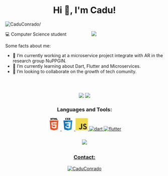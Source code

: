 <h1 align="center"> Hi 👋, I'm Cadu! </h1>
<p align="left"> <img src=https://komarev.com/ghpvc/?username=CaduConrado alt=CaduConrado/> </p>
💻 Computer Science student

<img align='right' src="https://i.pinimg.com/originals/54/e3/7d/54e37d8074ebcde1d96c77d7b2a7f310.gif" width="230">

Some facts about me:

- 🔭 I’m currently working at a microservice project integrate with AR in the research group NuPPGIN.
- 🌱 I’m currently learning about Dart, Flutter and Microservices.
- 👯 I’m looking to collaborate on the growth of tech comunity.

<br>

## 

<h3 align="center">
<p align="center">
<a>
<img height="150cm" src="https://github-readme-stats.vercel.app/api?username=CaduConrado&theme=cobalt&show_icons=true">
<img height="150cm" src="https://github-readme-stats.vercel.app/api/top-langs/?username=CaduConrado&layout=compact&langs_count=16&theme=cobalt"/>
</a>
</p>
</h3>

<h3 align="center">Languages and Tools:</h3>
<p align="center">
    <a href="https://www.w3.org/html/" target="_blank"> <img src="https://raw.githubusercontent.com/devicons/devicon/master/icons/html5/html5-original-wordmark.svg" alt="html5" width="40" height="40"/> </a>
    <a href="https://www.w3schools.com/css/" target="_blank"> <img src="https://raw.githubusercontent.com/devicons/devicon/master/icons/css3/css3-original-wordmark.svg" alt="css3" width="40" height="40"/> </a>
    <a href="https://developer.mozilla.org/en-US/docs/Web/JavaScript" target="_blank"> <img src="https://raw.githubusercontent.com/devicons/devicon/master/icons/javascript/javascript-original.svg" alt="javascript" width="40" height="40"/> </a>
      <a href="https://dev.to/envoy_/150-badges-for-github-pnk" target="_blank"> <img src="https://img.shields.io/badge/Dart-0175C2?style=for-the-badge&logo=dart&logoColor=white" alt="dart"</a>
      <a href="https://dev.to/envoy_/150-badges-for-github-pnk" target="_blank"> <img src="https://img.shields.io/badge/Flutter-02569B?style=for-the-badge&logo=flutter&logoColor=white" alt="flutter"</a>
      
      
    
</p>



<h3 align="center"> 
<img align='center' src="https://media.giphy.com/media/tJDz8mPYyUJZ1Pg9fA/giphy.gif" width="300"> 

</h3>

##

<h3 align=center> Contact: </h3>
<p align="center">
<a href="mailto:conradobcc@gmail.com" target="blank"><img align="center" src="https://img.shields.io/badge/Gmail-D14836?style=for-the-badge&logo=gmail&logoColor=white" alt="CaduConrado" height="30" width="80" /></a>


